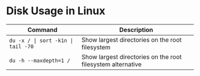 # Disk Usage in Linux

| Command | Description |
| --- | --- |
| `du -x / \| sort -k1n \| tail -70` | Show largest directories on the root filesystem |
| `du -h --maxdepth=1 /` | Show largest directories on the root filesystem alternative |